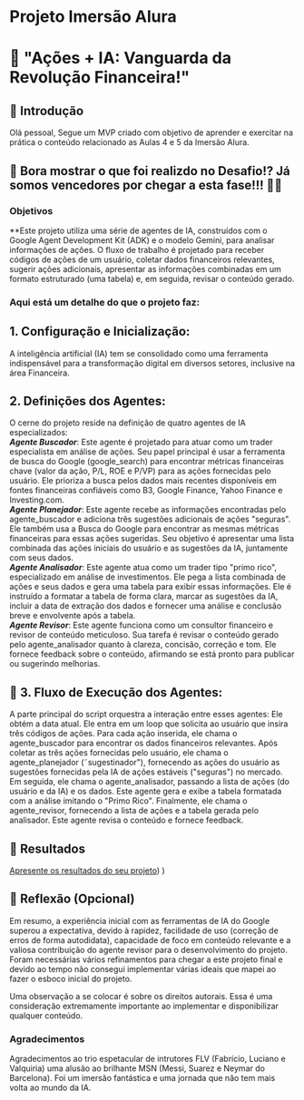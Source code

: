 # Projeto Imersão Alura

#  👀 "Ações + IA: Vanguarda da Revolução Financeira!"

## 🚀 Introdução

Olá pessoal, Segue um MVP criado com objetivo de aprender e exercitar na prática o conteúdo relacionado as Aulas 4 e 5 da Imersão Alura. 

## 🎯 Bora mostrar o que foi realizdo no Desafio!? Já somos vencedores por chegar a esta fase!!! 💪🤓

### Objetivos

**Este projeto utiliza uma série de agentes de IA, construídos com o Google Agent Development Kit (ADK) e o modelo Gemini, para analisar informações de ações. O fluxo de trabalho é projetado para receber códigos de ações de um usuário, coletar dados financeiros relevantes, sugerir ações adicionais, apresentar as informações combinadas em um formato estruturado (uma tabela) e, em seguida, revisar o conteúdo gerado.

### Aqui está um detalhe do que o projeto faz:

## 1. Configuração e Inicialização:
A inteligência artificial (IA) tem se consolidado como uma ferramenta indispensável para a transformação digital em diversos setores, inclusive na área Financeira. 

## 2. Definições dos Agentes:

O cerne do projeto reside na definição de quatro agentes de IA especializados:  
**_Agente Buscador_**: Este agente é projetado para atuar como um trader especialista em análise de ações. Seu papel principal é usar a ferramenta de busca do Google (google_search) para encontrar métricas financeiras chave (valor da ação, P/L, ROE e P/VP) para as ações fornecidas pelo usuário. Ele prioriza a busca pelos dados mais recentes disponíveis em fontes financeiras confiáveis como B3, Google Finance, Yahoo Finance e Investing.com.  
**_Agente Planejador_**: Este agente recebe as informações encontradas pelo agente_buscador e adiciona três sugestões adicionais de ações "seguras". Ele também usa a Busca do Google para encontrar as mesmas métricas financeiras para essas ações sugeridas. Seu objetivo é apresentar uma lista combinada das ações iniciais do usuário e as sugestões da IA, juntamente com seus dados.  
**_Agente Analisador_**: Este agente atua como um trader tipo "primo rico", especializado em análise de investimentos. Ele pega a lista combinada de ações e seus dados e gera uma tabela para exibir essas informações. Ele é instruído a formatar a tabela de forma clara, marcar as sugestões da IA, incluir a data de extração dos dados e fornecer uma análise e conclusão breve e envolvente após a tabela.  
**_Agente Revisor_**: Este agente funciona como um consultor financeiro e revisor de conteúdo meticuloso. Sua tarefa é revisar o conteúdo gerado pelo agente_analisador quanto à clareza, concisão, correção e tom. Ele fornece feedback sobre o conteúdo, afirmando se está pronto para publicar ou sugerindo melhorias.

## 🧐 3. Fluxo de Execução dos Agentes:
A parte principal do script orquestra a interação entre esses agentes:
Ele obtém a data atual.
Ele entra em um loop que solicita ao usuário que insira três códigos de ações.
Para cada ação inserida, ele chama o agente_buscador para encontrar os dados financeiros relevantes.
Após coletar as três ações fornecidas pelo usuário, ele chama o agente_planejador (˜sugestinador"), fornecendo as ações do usuário as sugestões fornecidas pela IA de ações estáveis ("seguras") no mercado.
Em seguida, ele chama o agente_analisador, passando a lista de ações (do usuário e da IA) e os dados. Este agente gera e exibe a tabela formatada com a análise imitando o "Primo Rico".
Finalmente, ele chama o agente_revisor, fornecendo a lista de ações e a tabela gerada pelo analisador. Este agente revisa o conteúdo e fornece feedback.

## 🚀 Resultados
[Apresente os resultados do seu projeto](/Projeto_Imersao_Acoes_IA.ipynb))
)

## 💭 Reflexão (Opcional)
Em resumo, a experiência inicial com as ferramentas de IA do Google superou a expectativa, devido à rapidez, facilidade de uso (correção de erros de forma autodidata), capacidade de foco em conteúdo relevante e a valiosa contribuição do agente revisor para o desenvolvimento do projeto.
Foram necessárias vários refinamentos para chegar a este projeto final e devido ao tempo não consegui implementar várias ideais que mapei ao fazer o esboco inicial do projeto.

Uma observação a se colocar é sobre os direitos autorais. Essa é uma consideração extremamente importante ao implementar e disponibilizar qualquer conteúdo.

### Agradecimentos
Agradecimentos ao trio espetacular de intrutores FLV (Fabrício, Luciano e Valquiria) uma alusão ao brilhante MSN (Messi, Suarez e Neymar do Barcelona). 
Foi um imersão fantástica e uma jornada que não tem mais volta ao mundo da IA.

